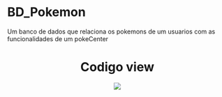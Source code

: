 # BD_Pokemon
Um banco de dados que relaciona os pokemons de um usuarios com as funcionalidades de um pokeCenter
<div align="center">
<h1>Codigo view</h1>
<img src="![VIEW](https://github.com/user-attachments/assets/435ad99b-5518-4215-85e5-461b0238c3f4)"/>
</div>
